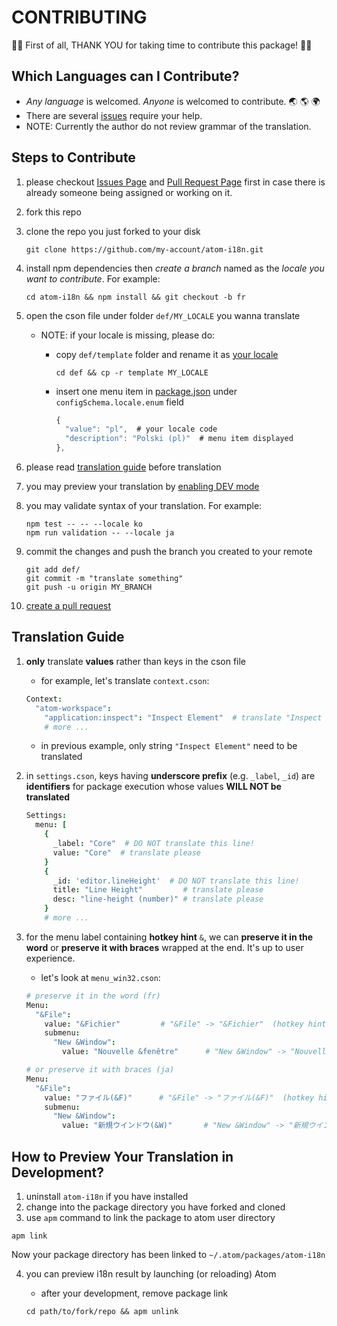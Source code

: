 # CONTRIBUTING

:tada::tada: First of all, THANK YOU for taking time to contribute this package! :tada::tada:

## Which Languages can I Contribute?

- _Any language_ is welcomed. _Anyone_ is welcomed to contribute. :earth_asia: :earth_americas: :earth_africa:
- There are several [issues](//github.com/liuderchi/atom-i18n/issues?q=is%3Aopen+is%3Aissue+label%3A%22help+wanted%22) require your help.
- NOTE: Currently the author do not review grammar of the translation.

## Steps to Contribute

1. please checkout [Issues Page](//github.com/liuderchi/atom-i18n/issues) and [Pull Request Page](//github.com/liuderchi/atom-i18n/pulls) first in case there is already someone being assigned or working on it.
2. fork this repo
3. clone the repo you just forked to your disk

   ```shell
   git clone https://github.com/my-account/atom-i18n.git
   ```

4. install npm dependencies then _create a branch_ named as the _locale you want to contribute_. For example:

   ```shell
   cd atom-i18n && npm install && git checkout -b fr
   ```

5. open the cson file under folder `def/MY_LOCALE` you wanna translate

   - NOTE: if your locale is missing, please do:

     - copy `def/template` folder and rename it as [your locale](http://www.science.co.il/language/Codes.php)
       ```shell
       cd def && cp -r template MY_LOCALE
       ```
     - insert one menu item in [package.json](//github.com/liuderchi/atom-i18n/blob/master/package.json) under `configSchema.locale.enum` field
       ```js
       {
         "value": "pl",  # your locale code
         "description": "Polski (pl)"  # menu item displayed
       },
       ```

6. please read [translation guide](#translation-guide) before translation

7. you may preview your translation by [enabling DEV mode](#how-to-preview-your-translation-in-development)

8. you may validate syntax of your translation. For example:

   ```shell
   npm test -- -- --locale ko
   npm run validation -- --locale ja
   ```

9. commit the changes and push the branch you created to your remote

   ```
   git add def/
   git commit -m "translate something"
   git push -u origin MY_BRANCH
   ```

10. [create a pull request](//help.github.com/articles/creating-a-pull-request/)

## Translation Guide

1. **only** translate **values** rather than keys in the cson file

   - for example, let's translate `context.cson`:

   ```coffee
   Context:
     "atom-workspace":
       "application:inspect": "Inspect Element"  # translate "Inspect Element" please
       # more ...
   ```

   - in previous example, only string `"Inspect Element"` need to be translated

2. in `settings.cson`, keys having **underscore prefix** (e.g. `_label`, `_id`) are **identifiers** for package execution whose values **WILL NOT be translated**

   ```coffee
   Settings:
     menu: [
       {
         _label: "Core"  # DO NOT translate this line!
         value: "Core"  # translate please
       }
       {
         _id: 'editor.lineHeight'  # DO NOT translate this line!
         title: "Line Height"         # translate please
         desc: "line-height (number)" # translate please
       }
       # more ...
   ```

3. for the menu label containing **hotkey hint** `&`, we can **preserve it in the word** or **preserve it with braces** wrapped at the end. It's up to user experience.

   - let's look at `menu_win32.cson`:

   ```coffee
   # preserve it in the word (fr)
   Menu:
     "&File":
       value: "&Fichier"         # "&File" -> "&Fichier"  (hotkey hint: &F)
       submenu:
         "New &Window":
           value: "Nouvelle &fenêtre"      # "New &Window" -> "Nouvelle &fenêtre"  (hotkey hint: &w)

   # or preserve it with braces (ja)
   Menu:
     "&File":
       value: "ファイル(&F)"      # "&File" -> "ファイル(&F)"  (hotkey hint: &F)
       submenu:
         "New &Window":
           value: "新規ウインドウ(&W)"       # "New &Window" -> "新規ウインドウ(&W)"  (hotkey hint: &w)
   ```

## How to Preview Your Translation in Development?

1. uninstall `atom-i18n` if you have installed
2. change into the package directory you have forked and cloned
3. use `apm` command to link the package to atom user directory

```shell
apm link
```

Now your package directory has been linked to `~/.atom/packages/atom-i18n`

4. you can preview i18n result by launching (or reloading) Atom

   - after your development, remove package link

   ```shell
   cd path/to/fork/repo && apm unlink
   ```
